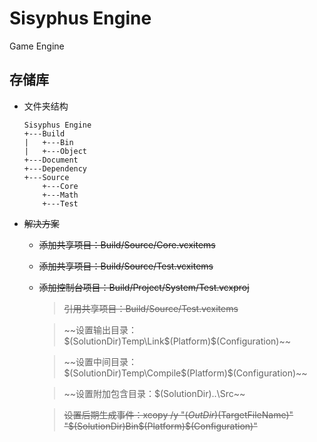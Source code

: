 ﻿# Sisyphus Engine
Game Engine

## 存储库
* 文件夹结构
	```
	Sisyphus Engine
	+---Build
	|	+---Bin
	|	+---Object
	+---Document
	+---Dependency
	+---Source
		+---Core
		+---Math
		+---Test
	```
* ~~解决方案~~
	* ~~添加共享项目：Build/Source/Core.vcxitems~~
	* ~~添加共享项目：Build/Source/Test.vcxitems~~
	* ~~添加控制台项目：Build/Project/System/Test.vcxproj~~
		> ~~引用共享项目：Build/Source/Test.vcxitems~~

		> ~~设置输出目录：$(SolutionDir)Temp\Link\$(Platform)\$(Configuration)\~~

		> ~~设置中间目录：$(SolutionDir)Temp\Compile\$(Platform)\$(Configuration)\~~

		> ~~设置附加包含目录：$(SolutionDir)..\Src\~~

		> ~~设置后期生成事件：xcopy /y "$(OutDir)$(TargetFileName)" "$(SolutionDir)Bin\$(Platform)\$(Configuration)\"~~